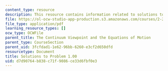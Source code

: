 ```yaml
---
content_type: resource
description: This resource contains information related to solutions to problem 1.00.
file: https://ol-ocw-studio-app-production.s3.amazonaws.com/courses/2-25-advanced-fluid-mechanics-fall-2013/d7d90764b838c71f9086ce33d6fbf0e3_MIT2_25F13_1.00_Solution.pdf
file_type: application/pdf
learning_resource_types: []
ocw_type: OCWFile
parent_title: The Continuum Viewpoint and the Equations of Motion
parent_type: CourseSection
parent_uid: 3fcfdad1-1e62-96bb-6260-e3cf2d650dfd
resourcetype: Document
title: Solutions to Problem 1.00
uid: d7d90764-b838-c71f-9086-ce33d6fbf0e3
---
```

